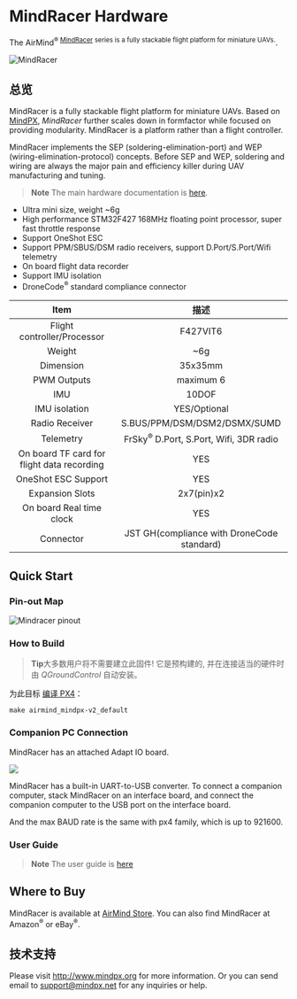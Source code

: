 # MindRacer Hardware

The AirMind<sup>&reg; <a href="http://mindpx.net">MindRacer</a> series is a fully stackable flight platform for miniature UAVs.</sup>.

![MindRacer](../../assets/hardware/hardware-mindracer.png)

## 总览

MindRacer is a fully stackable flight platform for miniature UAVs. Based on [MindPX](../flight_controller/mindpx.md), *MindRacer* further scales down in formfactor while focused on providing modularity. MindRacer is a platform rather than a flight controller.

MindRacer implements the SEP (soldering-elimination-port) and WEP (wiring-elimination-protocol) concepts. Before SEP and WEP, soldering and wiring are always the major pain and efficiency killer during UAV manufacturing and tuning.

> **Note** The main hardware documentation is [here](http://mindpx.net/assets/accessories/mindracer_spec_v1.2.pdf).

- Ultra mini size, weight ~6g
- High performance STM32F427 168MHz floating point processor, super fast throttle response
- Support OneShot ESC
- Support PPM/SBUS/DSM radio receivers, support D.Port/S.Port/Wifi telemetry
- On board flight data recorder
- Support IMU isolation
- DroneCode<sup>&reg;</sup> standard compliance connector

|                    Item                    |                          描述                           |
|:------------------------------------------:|:-----------------------------------------------------:|
|        Flight controller/Processor         |                       F427VIT6                        |
|                   Weight                   |                          ~6g                          |
|                 Dimension                  |                        35x35mm                        |
|                PWM Outputs                 |                       maximum 6                       |
|                    IMU                     |                         10DOF                         |
|               IMU isolation                |                     YES/Optional                      |
|               Radio Receiver               |             S.BUS/PPM/DSM/DSM2/DSMX/SUMD              |
|                 Telemetry                  | FrSky<sup>&reg;</sup> D.Port, S.Port, Wifi, 3DR radio |
| On board TF card for flight data recording |                          YES                          |
|            OneShot ESC Support             |                          YES                          |
|              Expansion Slots               |                      2x7(pin)x2                       |
|          On board Real time clock          |                          YES                          |
|                 Connector                  |      JST GH(compliance with DroneCode standard)       |

## Quick Start

### Pin-out Map

![Mindracer pinout](../../assets/hardware/hardware-mindracer-pinout.png)

### How to Build

> **Tip**大多数用户将不需要建立此固件! 它是预构建的, 并在连接适当的硬件时由 *QGroundControl* 自动安装。

为此目标 [编译 PX4](https://dev.px4.io/en/setup/building_px4.html)：

    make airmind_mindpx-v2_default
    

### Companion PC Connection

MindRacer has an attached Adapt IO board.

![](../../assets/hardware/hardware-mindracer-conn.png)

MindRacer has a built-in UART-to-USB converter. To connect a companion computer, stack MindRacer on an interface board, and connect the companion computer to the USB port on the interface board.

And the max BAUD rate is the same with px4 family, which is up to 921600.

### User Guide

> **Note** The user guide is [here](http://mindpx.net/assets/accessories/mindracer_user_guide_v1.2.pdf)

## Where to Buy

MindRacer is available at [AirMind Store](http://drupal.xitronet.com/?q=catalog). You can also find MindRacer at Amazon<sup>&reg;</sup> or eBay<sup>&reg;</sup>.

## 技术支持

Please visit http://www.mindpx.org for more information. Or you can send email to [support@mindpx.net](mailto::support@mindpx.net) for any inquiries or help.
